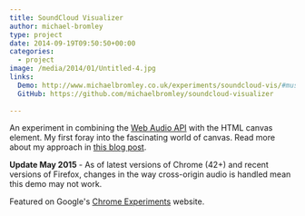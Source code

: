 ```yaml
---
title: SoundCloud Visualizer
author: michael-bromley
type: project
date: 2014-09-19T09:50:50+00:00
categories:
  - project
image: /media/2014/01/Untitled-4.jpg
links: 
  Demo: http://www.michaelbromley.co.uk/experiments/soundcloud-vis/#muse/undisclosed-desires
  GitHub: https://github.com/michaelbromley/soundcloud-visualizer
 
---
```

An experiment in combining the [Web Audio API](https://developer.mozilla.org/en-US/docs/Web/API/Web_Audio_API) with the HTML canvas element. My first foray into the fascinating world of canvas. Read more about my approach in [this blog post][1].

**Update May 2015** - As of latest versions of Chrome (42+) and recent versions of Firefox, changes in the way cross-origin audio is handled mean this demo may not work.

Featured on Google's [Chrome Experiments](http://www.chromeexperiments.com/detail/soundcloud-visualizer/) website.


 [1]: http://www.michaelbromley.co.uk/blog/42/audio-visualization-with-web-audio-canvas-and-the-soundcloud-api "Audio Visualization with Web Audio, Canvas and the Soundcloud API"
